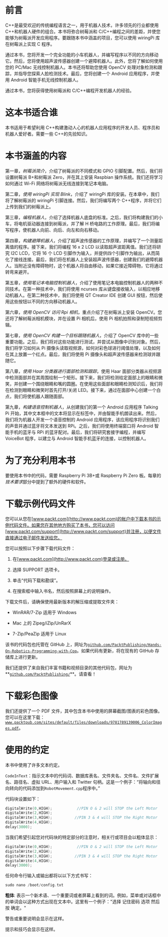 # 前言

C++是最受欢迎的传统编程语言之一，用于机器人技术，许多领先的行业都使用 C++和机器人硬件的组合。本书将弥合树莓派和 C/C++编程之间的差距，并使您能够为树莓派开发应用程序。要跟随本书中涵盖的项目，您可以使用 wiringPi 库在树莓派上实现 C 程序。

通过本书，您将开发一个完全功能的小车机器人，并编写程序以不同的方向移动它。然后，您将使用超声波传感器创建一个避障机器人。此外，您将了解如何使用您的 PC/Mac 无线控制机器人。本书还将帮助您使用 OpenCV 处理对象检测和跟踪，并指导您探索人脸检测技术。最后，您将创建一个 Android 应用程序，并使用 Android 智能手机无线控制机器人。

通过本书，您将获得使用树莓派和 C/C++编程开发机器人的经验。

# 这本书适合谁

本书适用于希望利用 C++构建激动人心的机器人应用程序的开发人员、程序员和机器人爱好者。需要一些 C++的先验知识。

# 本书涵盖的内容

第一章，*树莓派简介*，介绍了树莓派的不同模式和 GPIO 引脚配置。然后，我们将设置树莓派 B+和树莓派 Zero，并在其上安装 Raspbian 操作系统。我们还将学习如何通过 Wi-Fi 网络将树莓派无线连接到笔记本电脑。

第二章，*使用 wiringPi 实现 Blink*，介绍了 wiringPi 库的安装。在本章中，我们将了解树莓派的 wiringPi 引脚连接。然后，我们将编写两个 C++程序，并将它们上传到我们的树莓派上。

第三章，*编程机器人*，介绍了选择机器人底盘的标准。之后，我们将构建我们的小车，将电机驱动器连接到树莓派，并了解 H 桥电路的工作原理。最后，我们将编写程序，使机器人向前、向后、向左和向右移动。

第四章，*构建避障机器人*，介绍了超声波传感器的工作原理，并编写了一个测量距离值的程序。接下来，我们将编程 16 x 2 LCD 以读取超声波距离值。我们还将研究 I2C LCD，它将 16 个 LCD 引脚作为输入，并提供四个引脚作为输出，从而简化了接线连接。最后，我们将在机器人上安装超声波传感器，创建我们的避障机器人。当附近没有障碍物时，这个机器人将自由移动，如果它接近障碍物，它将通过转弯来避开。

第五章，*使用笔记本电脑控制机器人*，介绍了使用笔记本电脑控制机器人的两种不同技术。在第一种技术中，我们将使用 ncurses 库从键盘接收输入，以相应地移动机器人。在第二种技术中，我们将使用 QT Creator IDE 创建 GUI 按钮，然后使用这些按钮以不同的方向移动机器人。

第六章，*使用 OpenCV 访问 Rpi 相机*，重点介绍了在树莓派上安装 OpenCV。您还将了解树莓派相机模块，并在设置 Pi 相机后，使用 Pi 相机拍照和录制短视频剪辑。

第七章，*使用 OpenCV 构建一个目标跟随机器人*，介绍了 OpenCV 库中的一些重要功能。之后，我们将对这些功能进行测试，并尝试从图像中识别对象。然后，我们将学习如何从 Pi 摄像头读取视频源，如何对彩色球进行阈值处理，以及如何在其上放置一个红点。最后，我们将使用 Pi 摄像头和超声波传感器来检测球并跟随它。

第八章，*使用 Haar 分类器进行面部检测和跟踪*，使用 Haar 面部分类器从视频源中检测面部并在其周围绘制一个矩形。接下来，我们将检测给定面部上的眼睛和微笑，并创建一个围绕眼睛和嘴的圆圈。在使用这些面部和眼睛检测知识后，我们将在检测到眼睛和微笑时首先打开/关闭 LED。接下来，通过在面部中心创建一个白点，我们将使机器人跟随面部。

第九章，*构建语音控制机器人*，从创建我们的第一个 Android 应用程序 Talking Pi 开始，其中文本框中的文本将显示在标签中，并由智能手机朗读出来。然后，我们将为机器人开发一个语音控制的 Android 应用程序，该应用程序将识别我们的声音并通过蓝牙将文本发送到 RPi。之后，我们将使用终端窗口将 Android 智能手机的蓝牙与 RPi 的蓝牙配对。最后，我们将研究套接字编程，并编写 VoiceBot 程序，以建立与 Android 智能手机蓝牙的连接，以控制机器人。

# 为了充分利用本书

要使用本书中的代码，需要 Raspberry Pi 3B+或 Raspberry Pi Zero 板。每章的*技术要求*部分中提到了额外的硬件和软件。

# 下载示例代码文件

您可以从您在[www.packt.com](http://www.packt.com)的帐户中下载本书的示例代码文件。如果您在其他地方购买了本书，您可以访问[www.packt.com/support](http://www.packt.com/support)并注册，以便文件直接通过电子邮件发送给您。

您可以按照以下步骤下载代码文件：

1.  在[www.packt.com](http://www.packt.com)登录或注册。

1.  选择 SUPPORT 选项卡。

1.  单击“代码下载和勘误”。

1.  在搜索框中输入书名，然后按照屏幕上的说明操作。

下载文件后，请确保使用最新版本的解压缩或提取文件夹：

+   WinRAR/7-Zip 适用于 Windows

+   Mac 上的 Zipeg/iZip/UnRarX

+   7-Zip/PeaZip 适用于 Linux

该书的代码包也托管在 GitHub 上，网址为[`github.com/PacktPublishing/Hands-On-Robotics-Programming-with-Cpp`](https://github.com/PacktPublishing/Hands-On-Robotics-Programming-with-Cpp)。如果代码有更新，将在现有的 GitHub 存储库上进行更新。

我们还提供了来自我们丰富书籍和视频目录的其他代码包，网址为**[`github.com/PacktPublishing/`](https://github.com/PacktPublishing/)**。请查看！

# 下载彩色图像

我们还提供了一个 PDF 文件，其中包含本书中使用的屏幕截图/图表的彩色图像。您可以在这里下载：[`www.packtpub.com/sites/default/files/downloads/9781789139006_ColorImages.pdf`](http://www.packtpub.com/sites/default/files/downloads/9781789139006_ColorImages.pdf)。

# 使用的约定

本书中使用了许多文本约定。

`CodeInText`：指示文本中的代码词、数据库表名、文件夹名、文件名、文件扩展名、路径名、虚拟 URL、用户输入和 Twitter 句柄。这是一个例子：“将轴向和径向转向的代码添加到`RobotMovement.cpp`程序中。”

代码块设置如下：

```cpp
digitalWrite(0,HIGH);           //PIN O & 2 will STOP the Left Motor
digitalWrite(2,HIGH);
digitalWrite(3,HIGH);          //PIN 3 & 4 will STOP the Right Motor
digitalWrite(4,HIGH);
delay(3000);
```

当我们希望引起您对代码块的特定部分的注意时，相关行或项目会以粗体显示：

```cpp
digitalWrite(0,HIGH);           //PIN O & 2 will STOP the Left Motor
digitalWrite(2,HIGH);
digitalWrite(3,HIGH);          //PIN 3 & 4 will STOP the Right Motor
digitalWrite(4,HIGH);
delay(3000);
```

任何命令行输入或输出都将以以下方式书写：

```cpp
sudo nano /boot/config.txt
```

**粗体**: 表示一个新术语、一个重要词或者屏幕上看到的词。例如，菜单或对话框中的单词会以这种方式出现在文本中。这里有一个例子："选择 记住密码 选项 然后按 确定。"

警告或重要说明会显示在这样。

提示和技巧会显示在这样。
